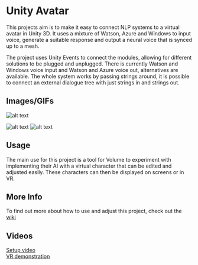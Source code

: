 # Unity Avatar
This projects aim is to make it easy to connect NLP systems to a virtual avatar in Unity 3D. It uses a mixture of Watson, Azure and Windows to input voice, generate a suitable response and output a neural voice that is synced up to a mesh. 

The project uses Unity Events to connect the modules, allowing for different solutions to be plugged and unplugged. There is currently Watson and Windows voice input and Watson and Azure voice out, alternatives are available. The whole system works by passing strings around, it is possible to connect an external dialogue tree with just strings in and strings out. 
## Images/GIFs
![alt text](https://i.imgur.com/ax8RdRd.png)  

![alt text](https://i.imgur.com/IQ2NR5s.gif)
![alt text](https://i.imgur.com/KuSIvuf.gif)

## Usage
The main use for this project is a tool for Volume to experiment with implementing their AI with a virtual character that can be edited and adjusted easily. These characters can then be displayed on screens or in VR. 

## More Info
To find out more about how to use and adjust this project, check out the [wiki](https://github.com/Om8/VolumeAIUnityAvatar/wiki)

## Videos
[Setup video](https://www.youtube.com/watch?v=IVsnARVwM0o)  
[VR demonstration](https://www.youtube.com/watch?v=frrtOTQOyP0)
